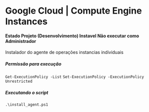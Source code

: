 # Google Cloud | Compute Engine Instances

#### Estado Projeto (Desenvolvimento) Instavel Não executar como Administrador

<p>Instalador do agente de operações instancias individuais</p>

<h5>Permissão para execução</h5>

` Get-ExecutionPolicy -List `
` Set-ExecutionPolicy -ExecutionPolicy Unrestricted `

<h5>Executando o script</h5>

` .\install_agent.ps1 `
